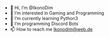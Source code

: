 - 👋 Hi, I’m @IkonoDim
- 👀 I’m interested in Gaming and Programming
- 🌱 I’m currently learning Python3
- 💞️ I’m programming Discord Bots
- 📫 How to reach me Ikonodim@web.de 
